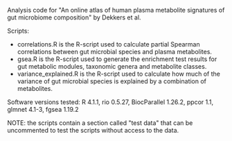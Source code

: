 Analysis code for "An online atlas of human plasma metabolite signatures of gut microbiome composition" by Dekkers et al.

Scripts:
* correlations.R is the R-script used to calculate partial Spearman correlations between gut microbial species and plasma metabolites.
* gsea.R is the R-script used to generate the enrichment test results for gut metabolic modules, taxonomic genera and metabolite classes.
* variance_explained.R is the R-script used to calculate how much of the variance of gut microbial species is explained by a combination of metabolites.

Software versions tested:
R 4.1.1, rio 0.5.27, BiocParallel 1.26.2, ppcor 1.1, glmnet 4.1-3, fgsea 1.19.2

NOTE: the scripts contain a section called "test data" that can be uncommented to test the scripts without access to the data.
